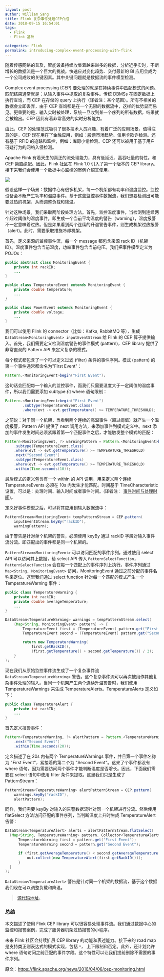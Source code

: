 ```yaml
---
layout: post
author: William_Sang
title: Flink 复杂事件处理CEP介绍
date: 2018-09-15 16:54:01
tags:
  - Flink
  - Flink 基础

categories: Flink
permalink: introducing-complex-event-processing-with-flink
---
```


随着传感网络的普及，智能设备持续收集着越来越多的数据，分析近乎实时，不断增长的数据流是一个巨大的挑战。快速应对变化趋势、交付最新的 BI 应用会成为一个公司成败的关键因素。其中关键问题就是数据流的事件模型检测。

Complex event processing (CEP) 要处理的就是在持续事件中匹配模式的问题。匹配结果通常就是：从输入事件中提取的复杂事件。传统 DBMSs 在固定数据上执行查询，而 CEP 在存储的 query 上执行（译者注：某个范围）。所有不相关的数据会立即丢弃，由于 CEP 查询都是在一个无限的数据流中，这样的优势显而易见。更重要的是，输入实时被处理，系统一旦收到某一个序列的所有数据，结果就会被输出。CEP 因此有着非常高效的实时分析能力。

由此，CEP 的处理范式吸引了很多技术人员兴趣，有着广泛的应用场景。值得注意的是，CEP 现在用在了金融应用，例如：股票市场趋势、信用卡欺诈检测。还有基于 RFID 的追踪和监控，例如：库房小偷检测。CEP 还可以被用于基于用户可疑行为的网络入侵检测。

Apache Flink 有着天生的真正的流处理能力，具有低延迟、高吞吐量的特性，和 CEP 简直绝配。因此，Flink 社区在 Flink 1.0 引入了第一个版本的 CEP library。接下来我们会使用一个数据中心监控的案例介绍其使用。

![](https://github.com/sjf0115/PubLearnNotes/blob/master/image/Flink/introducing-complex-event-processing-with-flink-1.png?raw=true)

假设这样一个场景：数据中心有很多机架，每一个机架都有功率和温度监控。监控设备会不断产生功率和温度事件。基于这些监控事件数据流，我们想要检测出可能要过热的机架，从而调整负载和降温。

针对这种场景，我们采取两阶段处理方法。首先，监控温度事件，当检测到连续两个超过阈值的温度事件，即生成一个当前平均温度的警告（warning），温度报警不一定意味着过热。但是如果看到两个连续的升温警告事件，则生成机架过热报警（alert)。此时，需要采取措施冷却机架。

首先，定义来源的监控事件流，每一个 message 都包含来源 rack ID（机架 ID）。温度事件包含当前温度，功率事件包含当前电压。我们把事件模型定义为 POJOs：
```java
public abstract class MonitoringEvent {
    private int rackID;
    ...
}

public class TemperatureEvent extends MonitoringEvent {
    private double temperature;
    ...
}

public class PowerEvent extends MonitoringEvent {
    private double voltage;
    ...
}
```
我们可以使用 Flink 的 connector（比如：Kafka, RabbitMQ 等），生成 `DataStream<MonitoringEvent> inputEventStream` 给 Flink 的 CEP 算子提供输入。首先，我们需要定义检测温度警告的事件模式 (pattern)，CEP library 提供了非常直观的 Pattern API 来定义复杂的模式。

每个模式都包含了一个可以定义过滤 (filter) 条件的事件序列。模式 (pattern) 的第一个事件通常都命名为"First Event"：
```java
Pattern.<MonitoringEvent>begin("First Event");
```
这句话会匹配每一个输入的监控事件，而我们只需要温度大于一定阈值的温度事件，所以我们需要添加 subtype 和 where 语句限制：
```java
Pattern.<MonitoringEvent>begin("First Event")
        .subtype(TemperatureEvent.class)
        .where(evt -> evt.getTemperature() >= TEMPERATURE_THRESHOLD);
```
之前说：对于同一个机架，当看到两个连续的高温事件（超过阈值）就产生一个温度报警，Pattern API 提供了 next 调用方法，来添加事件到模式定义中。next 添加的事件发生时间必须紧跟着第一个匹配事件之后，才能触发整个模式的匹配：
```java
Pattern<MonitoringEvent, ?> warningPattern = Pattern.<MonitoringEvent>begin("First Event")
    .subtype(TemperatureEvent.class)
    .where(evt -> evt.getTemperature() >= TEMPERATURE_THRESHOLD)
    .next("Second Event")
    .subtype(TemperatureEvent.class)
    .where(evt -> evt.getTemperature() >= TEMPERATURE_THRESHOLD)
    .within(Time.seconds(10));
```
最后模式的定义包含有一个 within 的 API 调用，用来定义两个连续 TemperatureEvents 必须在 10s 内发生才能匹配。时间基于 TimeCharacteristic 设置，可以是：处理时间、输入时间或者事件时间。(译者注： [事件时间与处理时间](http://smartsi.club/2018/01/04/flink-stream-event-time-and-processing-time/))。

定义好事件模型之后，可以将其应用到输入数据流中：
```java
PatternStream<MonitoringEvent> tempPatternStream = CEP.pattern(
    inputEventStream.keyBy("rackID"),
    warningPattern);
```
由于警告是针对单个机架的警告，必须使用 keyBy 通过 rackID 字段对输入事件流分流。即匹配出的事件都是同一个机架的。

`PatternStream<MonitoringEvent>` 可以访问匹配的事件序列。通过使用 select API 可以访问其上数据，给 select API 传入 `PatternSelectFunction`，`PatternSelectFunction` 会在每一个匹配上的事件序列上执行。事件序列通过 `Map<String, MonitoringEvent>` 访问，MonitoringEvent 通过之前分配的事件名称来定位。这里我们通过 select function 针对每一个匹配的模式产生一个 TemperatureWarning 事件：
```java
public class TemperatureWarning {
    private int rackID;
    private double averageTemperature;
    ...
}

DataStream<TemperatureWarning> warnings = tempPatternStream.select(
    (Map<String, MonitoringEvent> pattern) -> {
        TemperatureEvent first = (TemperatureEvent) pattern.get("First Event");
        TemperatureEvent second = (TemperatureEvent) pattern.get("Second Event");

        return new TemperatureWarning(
            first.getRackID(),
            (first.getTemperature() + second.getTemperature()) / 2);
    }
);
```
现在我们从原始监控事件流生成了一个复杂事件流 `DataStream<TemperatureWarning>` 警告。这个复杂事件流可以再次被用作其他复杂事件处理的输入。当同一个机架产生两个连续升温警告时，我们使用 TemperatureWarnings 来生成 TemperatureAlerts。TemperatureAlerts 定义如下：
```java
public class TemperatureAlert {
    private int rackID;
    ...
}
```
首先定义报警事件：
```java
Pattern<TemperatureWarning, ?> alertPattern = Pattern.<TemperatureWarning>begin("First Event")
    .next("Second Event")
    .within(Time.seconds(20));
```
定义描述了在 20s 内有两个 TemperatureWarnings 事件，并且第一个事件名称为 "First Event"，紧接着的第二个为 "Second Event"。这来了个事件都没有 where 语句，因为需要访问两个事件才能判断温度是否增长。因此，下面我们需要在 select 语句中使用 filter 条件来提取。这里我们只是生成了 PatternStream：
```java
PatternStream<TemperatureWarning> alertPatternStream = CEP.pattern(
    warnings.keyBy("rackID"),
    alertPattern);
```
同样，我们需要 keyBy 对输入的告警数据流针对同一个机架进行分流。然后使用 flatSelect 方法访问匹配的事件序列，当判断温度上升时生成 TemperatureAlert 告警：
```java
DataStream<TemperatureAlert> alerts = alertPatternStream.flatSelect(
  (Map<String, TemperatureWarning> pattern, Collector<TemperatureAlert> out) -> {
      TemperatureWarning first = pattern.get("First Event");
      TemperatureWarning second = pattern.get("Second Event");

      if (first.getAverageTemperature() < second.getAverageTemperature()) {
          out.collect(new TemperatureAlert(first.getRackID()));
      }
  }
);
```
`DataStream<TemperatureAlert>` 警告是针对同一个机架的数据流，基于这个数据我们现在可以调整负载和降温。

> [源代码地址](https://github.com/tillrohrmann/cep-monitoring)。

### 总结

本文描述了使用 Flink CEP library 可以很容易处理事件流。我们通过数据中心的监控和报警案例，完成了服务器机架过热报警的小程序。

未来 Flink 社区会持续扩展 CEP library 的功能和表述能力。接下来的 road map 是支持类正则表达式的模式实现，包括 `*`， 上下限制和否定。此外，还计划允许 where 语句访问之前匹配的事件字段。这个特性可以让我们提前删除不需要的事件序列。

原文：https://flink.apache.org/news/2016/04/06/cep-monitoring.html
